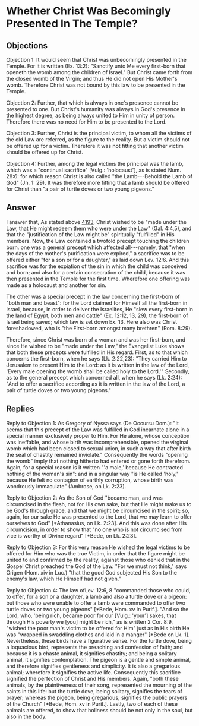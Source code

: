 # Whether Christ Was Becomingly Presented In The Temple?

## Objections

Objection 1: It would seem that Christ was unbecomingly presented in the Temple. For it is written (Ex. 13:2): "Sanctify unto Me every first-born that openeth the womb among the children of Israel." But Christ came forth from the closed womb of the Virgin; and thus He did not open His Mother's womb. Therefore Christ was not bound by this law to be presented in the Temple.

Objection 2: Further, that which is always in one's presence cannot be presented to one. But Christ's humanity was always in God's presence in the highest degree, as being always united to Him in unity of person. Therefore there was no need for Him to be presented to the Lord.

Objection 3: Further, Christ is the principal victim, to whom all the victims of the old Law are referred, as the figure to the reality. But a victim should not be offered up for a victim. Therefore it was not fitting that another victim should be offered up for Christ.

Objection 4: Further, among the legal victims the principal was the lamb, which was a "continual sacrifice" [Vulg.: 'holocaust'], as is stated Num. 28:6: for which reason Christ is also called "the Lamb---Behold the Lamb of God" (Jn. 1: 29). It was therefore more fitting that a lamb should be offered for Christ than "a pair of turtle doves or two young pigeons."

## Answer



I answer that, As stated above [4193](A[1]), Christ wished to be "made under the Law, that He might redeem them who were under the Law" (Gal. 4:4,5), and that the "justification of the Law might be" spiritually "fulfilled" in His members. Now, the Law contained a twofold precept touching the children born. one was a general precept which affected all---namely, that "when the days of the mother's purification were expired," a sacrifice was to be offered either "for a son or for a daughter," as laid down Lev. 12:6. And this sacrifice was for the expiation of the sin in which the child was conceived and born; and also for a certain consecration of the child, because it was then presented in the Temple for the first time. Wherefore one offering was made as a holocaust and another for sin.

The other was a special precept in the law concerning the first-born of "both man and beast": for the Lord claimed for Himself all the first-born in Israel, because, in order to deliver the Israelites, He "slew every first-born in the land of Egypt, both men and cattle" (Ex. 12:12, 13, 29), the first-born of Israel being saved; which law is set down Ex. 13. Here also was Christ foreshadowed, who is "the First-born amongst many brethren" (Rom. 8:29).

Therefore, since Christ was born of a woman and was her first-born, and since He wished to be "made under the Law," the Evangelist Luke shows that both these precepts were fulfilled in His regard. First, as to that which concerns the first-born, when he says (Lk. 2:22,23): "They carried Him to Jerusalem to present Him to the Lord: as it is written in the law of the Lord, 'Every male opening the womb shall be called holy to the Lord.'" Secondly, as to the general precept which concerned all, when he says (Lk. 2:24): "And to offer a sacrifice according as it is written in the law of the Lord, a pair of turtle doves or two young pigeons."

## Replies

Reply to Objection 1: As Gregory of Nyssa says (De Occursu Dom.): "It seems that this precept of the Law was fulfilled in God incarnate alone in a special manner exclusively proper to Him. For He alone, whose conception was ineffable, and whose birth was incomprehensible, opened the virginal womb which had been closed to sexual union, in such a way that after birth the seal of chastity remained inviolate." Consequently the words "opening the womb" imply that nothing hitherto had entered or gone forth therefrom. Again, for a special reason is it written "'a male,' because He contracted nothing of the woman's sin": and in a singular way "is He called 'holy,' because He felt no contagion of earthly corruption, whose birth was wondrously immaculate" (Ambrose, on Lk. 2:23).

Reply to Objection 2: As the Son of God "became man, and was circumcised in the flesh, not for His own sake, but that He might make us to be God's through grace, and that we might be circumcised in the spirit; so, again, for our sake He was presented to the Lord, that we may learn to offer ourselves to God" [*Athanasius, on Lk. 2:23]. And this was done after His circumcision, in order to show that "no one who is not circumcised from vice is worthy of Divine regard" [*Bede, on Lk. 2:23].

Reply to Objection 3: For this very reason He wished the legal victims to be offered for Him who was the true Victim, in order that the figure might be united to and confirmed by the reality, against those who denied that in the Gospel Christ preached the God of the Law. "For we must not think," says Origen (Hom. xiv in Luc.) "that the good God subjected His Son to the enemy's law, which He Himself had not given."

Reply to Objection 4: The law ofLev. 12:6, 8 "commanded those who could, to offer, for a son or a daughter, a lamb and also a turtle dove or a pigeon: but those who were unable to offer a lamb were commanded to offer two turtle doves or two young pigeons" [*Bede, Hom. xv in Purif.]. "And so the Lord, who, 'being rich, became poor for our [Vulg.: 'your'] sakes, that through His poverty we [you] might be rich," as is written 2 Cor. 8:9, "wished the poor man's victim to be offered for Him" just as in His birth He was "wrapped in swaddling clothes and laid in a manger" [*Bede on Lk. 1]. Nevertheless, these birds have a figurative sense. For the turtle dove, being a loquacious bird, represents the preaching and confession of faith; and because it is a chaste animal, it signifies chastity; and being a solitary animal, it signifies contemplation. The pigeon is a gentle and simple animal, and therefore signifies gentleness and simplicity. It is also a gregarious animal; wherefore it signifies the active life. Consequently this sacrifice signified the perfection of Christ and His members. Again, "both these animals, by the plaintiveness of their song, represented the mourning of the saints in this life: but the turtle dove, being solitary, signifies the tears of prayer; whereas the pigeon, being gregarious, signifies the public prayers of the Church" [*Bede, Hom. xv in Purif.]. Lastly, two of each of these animals are offered, to show that holiness should be not only in the soul, but also in the body.